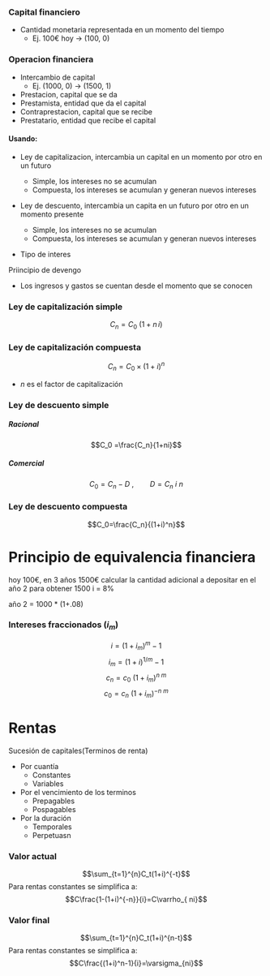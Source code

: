 

### Capital financiero
- Cantidad monetaria representada en un momento del tiempo
	- Ej. 100€ hoy -> (100, 0)
### Operacion financiera
- Intercambio de capital
	- Ej. (1000, 0) -> (1500, 1)
- Prestacion, capital que se da
- Prestamista, entidad que da el capital
- Contraprestacion, capital que se recibe
- Prestatario, entidad que recibe el capital

#### Usando:
- Ley de capitalizacion, intercambia un capital en un momento por otro en un futuro 
	- Simple, los intereses no se acumulan
	- Compuesta, los intereses se acumulan y generan nuevos intereses
- Ley de descuento, intercambia un capita en un futuro por otro en un momento presente
	- Simple, los intereses no se acumulan
	- Compuesta, los intereses se acumulan y generan nuevos intereses

- Tipo de interes


Priincipio de devengo
- Los ingresos y gastos se cuentan desde el momento que se conocen

### Ley de capitalización simple
$$C_n=C_0\ (1+n\,i)$$
### Ley de capitalización compuesta
$$C_n=C_0\times(1+i)^n$$
- $n$ es el factor de capitalización
### Ley de descuento simple
##### Racional
$$C_0 =\frac{C_n}{1+ni}$$
##### Comercial
$$C_0=C_n-D\ ,\qquad D=C_n\ i\ n$$
### Ley de descuento compuesta
$$C_0=\frac{C_n}{(1+i)^n}$$



# Principio de equivalencia financiera

hoy 100€, en 3 años 1500€
calcular la cantidad adicional a depositar en el año 2 para obtener 1500
i = 8%

año 2 = 1000 * (1+.08)

### Intereses fraccionados ($i_m$)
$$
i = (1+i_m)^m-1
$$$$
i_m=(1+i)^{1/m}-1
$$
$$
c_n=c_0\ (1+i_m)^{n\ m}
$$
$$
c_0=c_n\ (1+i_m)^{-n\ m}
$$



# Rentas
Sucesión de capitales(Terminos de renta)
- Por cuantía
	- Constantes
	- Variables
- Por el vencimiento de los terminos
	- Prepagables
	- Pospagables
- Por la duración
	- Temporales
	- Perpetuasn

### Valor actual
$$\sum_{t=1}^{n}C_t(1+i)^{-t}$$
Para rentas constantes se simplifica a: $$C\frac{1-(1+i)^{-n}}{i}=C\varrho_{ ni}$$
### Valor final
$$\sum_{t=1}^{n}C_t(1+i)^{n-t}$$
Para rentas constantes se simplifica a: $$C\frac{(1+i)^n-1}{i}=\varsigma_{ni}$$


